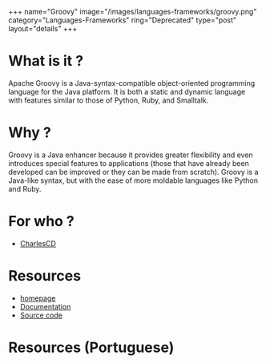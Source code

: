 +++
name="Groovy"
image="/images/languages-frameworks/groovy.png"
category="Languages-Frameworks"
ring="Deprecated"
type="post"
layout="details"
+++

# What is it ?

Apache Groovy is a Java-syntax-compatible object-oriented programming language for the Java platform. It is both a static and dynamic language with features similar to those of Python, Ruby, and Smalltalk.


# Why ?

Groovy is a Java enhancer because it provides greater flexibility and even introduces special features to applications (those that have already been developed can be improved or they can be made from scratch). Groovy is a Java-like syntax, but with the ease of more moldable languages like Python and Ruby.


# For who ?
* [CharlesCD](https://charlescd.io/)

# Resources
* [homepage](https://groovy-lang.org/)
* [Documentation](https://groovy-lang.org/documentation.html)
* [Source code](https://github.com/apache/groovy)


# Resources (Portuguese)

